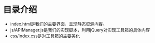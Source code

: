 # 目录介绍

+ index.html是我们的主要界面，呈现静态资源内容。
+ js/APIManager.js是我们的实现脚本，利用jQuery对实现工具箱的具体内容
+ css/index.css是对工具箱的主要美化


